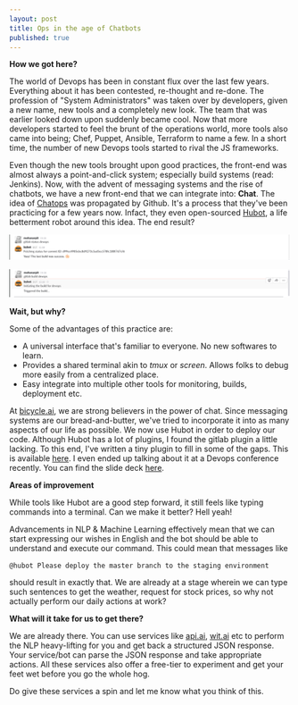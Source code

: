 ```yaml
---
layout: post
title: Ops in the age of Chatbots
published: true
---
```


**How we got here?**

The world of Devops has been in constant flux over the last few years.
Everything about it has been contested, re-thought and re-done.
The profession of "System Administrators" was taken over by developers, given a new name, new tools and a completely new look.
The team that was earlier looked down upon suddenly became cool.
Now that more developers started to feel the brunt of the operations world,
more tools also came into being; Chef, Puppet, Ansible, Terraform to name a few.
In a short time, the number of new Devops tools started to rival the JS frameworks.

Even though the new tools brought upon good practices, the front-end was almost always a point-and-click system; especially build systems (read: Jenkins).
Now, with the advent of messaging systems and the rise of chatbots, we have a new front-end that we can integrate into: **Chat**.
The idea of [Chatops](https://speakerdeck.com/jnewland/chatops-at-github) was propagated by Github. It's a process that they've been practicing for a few years now. Infact, they even open-sourced [Hubot](https://hubot.github.com/), a life betterment robot around this idea. The end result?

![gitlab-status-screenshot](../images/hubot-gitlab-status-screenshot.png)


![gitlab-status-screenshot](../images/hubot-gitlab-build-screenshot.png)

**Wait, but why?**

Some of the advantages of this practice are:
* A universal interface that's familiar to everyone. No new softwares to learn.
* Provides a shared terminal akin to *tmux* or *screen*. Allows folks to debug more easily from a centralized place.
* Easy integrate into multiple other tools for monitoring, builds, deployment etc.

At [bicycle.ai](https://bicycle.ai), we are strong believers in the power of chat. Since messaging systems are our bread-and-butter,
we've tried to incorporate it into as many aspects of our life as possible. We now use Hubot in order to deploy our code.
Although Hubot has a lot of plugins, I found the gitlab plugin a little lacking. To this end, I've written a tiny plugin to fill in some of the gaps.
This is available [here](https://github.com/mohanarpit/hubot-gitlab-ci). I even ended up talking about it at a Devops conference recently. You can find the slide deck [here](../presentations/chatops-deck.html).

**Areas of improvement**

While tools like Hubot are a good step forward, it still feels like typing commands into a terminal.
Can we make it better? Hell yeah!

Advancements in NLP & Machine Learning effectively mean that we can start expressing our wishes in English and the bot should be able to understand and execute our command. This could mean that messages like
```
@hubot Please deploy the master branch to the staging environment
```
should result in exactly that. We are already at a stage wherein we can type such sentences to get the weather, request for stock prices, so why not actually perform our daily actions at work?

**What will it take for us to get there?**

We are already there. You can use services like [api.ai](https://api.ai), [wit.ai](https://wit.ai) etc to perform the NLP heavy-lifting for you and get back a structured JSON response. Your service/bot can parse the JSON response and take appropriate actions. All these services also offer a free-tier to experiment and get your feet wet before you go the whole hog.

Do give these services a spin and let me know what you think of this.
